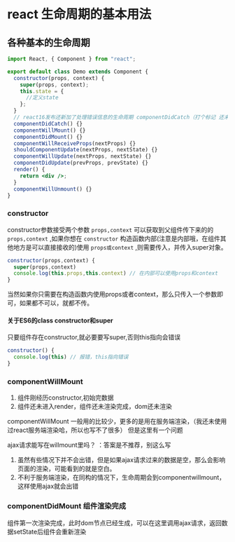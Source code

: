 # react 生命周期的基本用法

## 各种基本的生命周期

```jsx
import React, { Component } from "react";

export default class Demo extends Component {
  constructor(props, context) {
    super(props, context);
    this.state = {
      //定义state
    };
  }
  // react16发布还新加了处理错误信息的生命周期 componentDidCatch（打个标记 还未使用过，下次深入研究）
  componentDidCatch() {}
  componentWillMount() {}
  componentDidMount() {}
  componentWillReceiveProps(nextProps) {}
  shouldComponentUpdate(nextProps, nextState) {}
  componentWillUpdate(nextProps, nextState) {}
  componentDidUpdate(prevProps, prevState) {}
  render() {
    return <div />;
  }
  componentWillUnmount() {}
}
```


### constructor
constructor参数接受两个参数 `props,context`
可以获取到父组件传下来的的 `props,context` ,如果你想在 `constructor` 构造函数内部(注意是内部哦，在组件其他地方是可以直接接收的)使用 `props或context` ,则需要传入，并传入super对象。
```js
constructor(props,context) {
  super(props,context)
  console.log(this.props,this.context) // 在内部可以使用props和context
}
```
当然如果你只需要在构造函数内使用props或者context，那么只传入一个参数即可，如果都不可以，就都不传。

#### 关于ES6的class constructor和super
只要组件存在constructor,就必要要写super,否则this指向会错误
```js
constructor() {
  console.log(this) // 报错，this指向错误
}
```

### componentWillMount
1. 组件刚经历constructor,初始完数据
2. 组件还未进入render，组件还未渲染完成，dom还未渲染

componentWillMount 一般用的比较少，更多的是用在服务端渲染，（我还未使用过react服务端渲染哈，所以也写不了很多）
但是这里有一个问题

ajax请求能写在willmount里吗？
：答案是不推荐，别这么写

1. 虽然有些情况下并不会出错，但是如果ajax请求过来的数据是空，那么会影响页面的渲染，可能看到的就是空白。
2. 不利于服务端渲染，在同构的情况下，生命周期会到componentwillmount，这样使用ajax就会出错

### componentDidMount 组件渲染完成
组件第一次渲染完成，此时dom节点已经生成，可以在这里调用ajax请求，返回数据setState后组件会重新渲染

